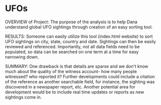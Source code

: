 # UFOs

OVERVIEW of Project: The purpose of the analysis is to help Dana understand global UFO sightings through creation of an easy sorting tool. 

RESULTS: Someone can easily utilize this tool (index.html website) to sort UFO sightings on city, state, country and date. Sightings can then be easily reviewed and referenced. Importantly, not all data fields need to be populated, so data can be searched on one term at a time for easy narrowing down. 

SUMMARY: One drawback is that details are sparse and we don't know much about the quality of the witness account- how many people witnessed? who reported it?
Further developments could include a citation of the reference as another searchable field, for instance, the sighting was discovered in a newspaper report, etc. Another potential area for development would be to include real time updates or reports as new sightings come in. 

